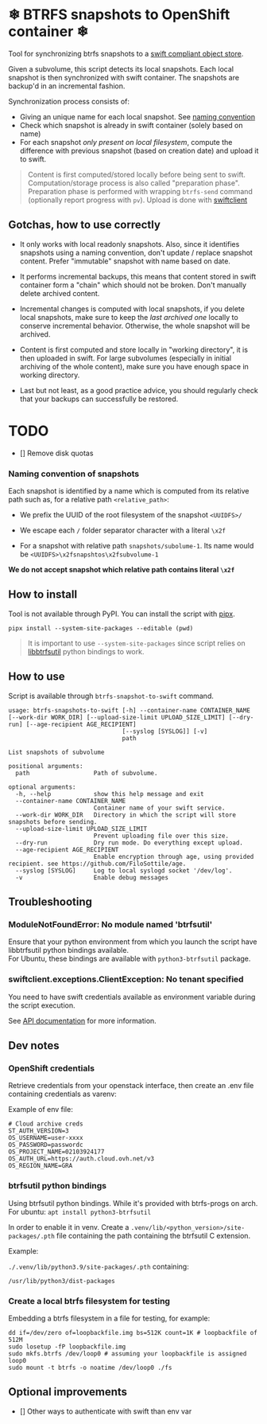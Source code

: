 # ❄ BTRFS snapshots to OpenShift container ❄

Tool for synchronizing btrfs snapshots to a [swift compliant object store](https://docs.openstack.org/swift/latest/).

Given a subvolume, this script detects its local snapshots. Each local snapshot is then synchronized with swift container. The snapshots are backup'd in an incremental fashion.   

Synchronization process consists of:

 - Giving an unique name for each local snapshot. See [naming convention](#naming-convention-of-snapshots)
 - Check which snapshot is already in swift container (solely based on name)
 - For each snapshot *only present on local filesystem*, compute the difference with previous snapshot (based on creation date) and upload it to swift.

> Content is first computed/stored locally before being sent to swift. Computation/storage process is also called "preparation phase".   
> Preparation phase is performed with wrapping `btrfs-send` command (optionally report progress with `pv`). Upload is done with [swiftclient](https://docs.openstack.org/python-swiftclient/latest/service-api.html#upload)

## Gotchas, how to use correctly

 - It only works with local readonly snapshots. Also, since it identifies snapshots using a naming convention, don't update / replace snapshot content. Prefer "immutable" snapshot with name based on date.

 - It performs incremental backups, this means that content stored in swift container form a "chain" which should not be broken. Don't manually delete archived content.

 - Incremental changes is computed with local snapshots, if you delete local snapshots, make sure to keep the *last archived one* locally to conserve incremental behavior. Otherwise, the whole snapshot will be archived.

 - Content is first computed and store locally in "working directory", it is then uploaded in swift. For large subvolumes (especially in initial archiving of the whole content), make sure you have enough space in working directory.

 - Last but not least, as a good practice advice, you should regularly check that your backups can successfully be restored.

# TODO

- [] Remove disk quotas

### Naming convention of snapshots

Each snapshot is identified by a name which is computed from its relative path such as, for a relative path `<relative_path>`:

- We prefix the UUID of the root filesystem of the snapshot `<UUIDFS>/`
- We escape each `/` folder separator character with a literal `\x2f`

- For a snapshot with relative path `snapshots/subolume-1`. Its name would be `<UUIDFS>\x2fsnapshtos\x2fsubvolume-1`

**We do not accept snapshot which relative path contains literal `\x2f`**

## How to install

Tool is not available through PyPI. You can install the script with [pipx](https://github.com/pypa/pipx).

```fish
pipx install --system-site-packages --editable (pwd)
```

>
> It is important to use `--system-site-packages` since script relies on [libbtrfsutil](https://github.com/kdave/btrfs-progs/tree/master/libbtrfsutil) python bindings to work.
>

## How to use

Script is available through `btrfs-snapshot-to-swift` command.

```
usage: btrfs-snapshots-to-swift [-h] --container-name CONTAINER_NAME [--work-dir WORK_DIR] [--upload-size-limit UPLOAD_SIZE_LIMIT] [--dry-run] [--age-recipient AGE_RECIPIENT]
                                [--syslog [SYSLOG]] [-v]
                                path

List snapshots of subvolume

positional arguments:
  path                  Path of subvolume.

optional arguments:
  -h, --help            show this help message and exit
  --container-name CONTAINER_NAME
                        Container name of your swift service.
  --work-dir WORK_DIR   Directory in which the script will store snapshots before sending.
  --upload-size-limit UPLOAD_SIZE_LIMIT
                        Prevent uploading file over this size.
  --dry-run             Dry run mode. Do everything except upload.
  --age-recipient AGE_RECIPIENT
                        Enable encryption through age, using provided recipient. see https://github.com/FiloSottile/age.
  --syslog [SYSLOG]     Log to local syslogd socket '/dev/log'.
  -v                    Enable debug messages
```

## Troubleshooting

### ModuleNotFoundError: No module named 'btrfsutil'

Ensure that your python environment from which you launch the script have libbtrfsutil python bindings available.   
For Ubuntu, these bindings are available with `python3-btrfsutil` package.   

### swiftclient.exceptions.ClientException: No tenant specified

You need to have swift credentials available as environment variable during the script execution.

See [API documentation](https://docs.openstack.org/python-swiftclient/xena/service-api.html#authentication) for more information.

## Dev notes

### OpenShift credentials

Retrieve credentials from your openstack interface, then create an .env file containing credentials as varenv:

Example of env file:
```.env
# Cloud archive creds
ST_AUTH_VERSION=3
OS_USERNAME=user-xxxx
OS_PASSWORD=passwordc
OS_PROJECT_NAME=02103924177
OS_AUTH_URL=https://auth.cloud.ovh.net/v3
OS_REGION_NAME=GRA
```

### btrfsutil python bindings

Using btrfsutil python bindings. While it's provided with btrfs-progs on arch. For ubuntu: `apt install python3-btrfsutil`

In order to enable it in venv. Create a `.venv/lib/<python_version>/site-packages/.pth` file containing the path containing the btrfsutil C extension.

Example:

`./.venv/lib/python3.9/site-packages/.pth` containing:
```text
/usr/lib/python3/dist-packages
```

### Create a local btrfs filesystem for testing

Embedding a btrfs filesystem in a file for testing, for example:

```fish
dd if=/dev/zero of=loopbackfile.img bs=512K count=1K # loopbackfile of 512M 
sudo losetup -fP loopbackfile.img
sudo mkfs.btrfs /dev/loop0 # assuming your loopbackfile is assigned loop0
sudo mount -t btrfs -o noatime /dev/loop0 ./fs
```

## Optional improvements

- [] Other ways to authenticate with swift than env var

